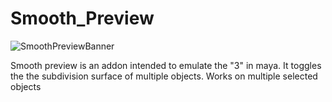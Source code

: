 # Smooth_Preview

![SmoothPreviewBanner](https://user-images.githubusercontent.com/79613445/209096494-ff4888e1-6f42-4fef-ad27-4c76354d04f3.jpg)

Smooth preview is an addon intended to emulate the "3" in maya. It toggles the the subdivision surface of multiple objects. Works on multiple selected objects
